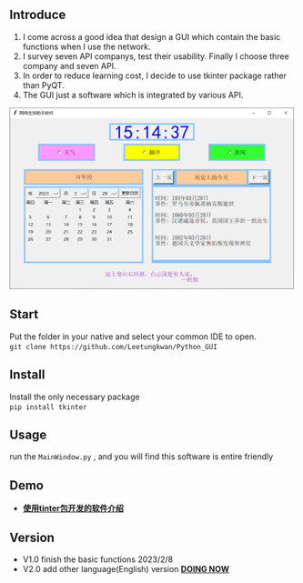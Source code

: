 ## Introduce

1. I come across a good idea that design a GUI which contain the basic functions when I use the network. 
2. I survey seven API companys, test their usability. Finally I choose three company and seven API. 
3. In order to reduce learning cost, I decide to use tkinter package rather than PyQT.
4. The GUI just a software which is integrated by various API.

<p align="left">
  <img width="500" src="./README.assets/image-20230328151442698.png" />

## Start
Put the folder in your native and select your common IDE to open.  
`git clone https://github.com/Leetungkwan/Python_GUI`  

## Install
Install the only necessary package  
`pip install tkinter`


## Usage
run the `MainWindow.py` , and you will find this software is entire friendly

## Demo

- [**使用tinter包开发的软件介绍**](https://www.bilibili.com/video/BV18s4y1a7ZS/?share_source=copy_web&vd_source=723a64ac7cca4aa2535cb5b6f70d07ce)

## Version

- V1.0  finish the basic functions        2023/2/8
- V2.0  add other language(English) version  <u>**DOING NOW**</u>
